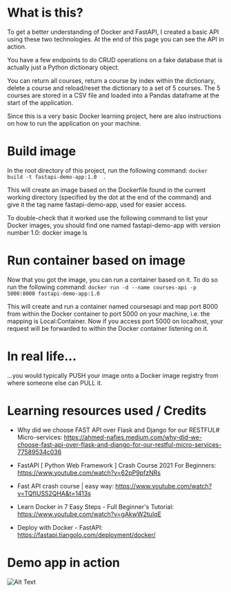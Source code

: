 # What is this?
To get a better understanding of Docker and FastAPI, I created a basic API using these two technologies. At the end of this page you can see the API in action.

You have a few endpoints to do CRUD operations on a fake database that is actually just a Python dictionary object.

You can return all courses, return a course by index within the dictionary, delete a course and reload/reset the dictionary to a set of 5 courses. The 5 courses are stored in a CSV file and loaded into a Pandas dataframe at the start of the application.

Since this is a very basic Docker learning project, here are also instructions on how to run the application on your machine.

# Build image
In the root directory of this project, run the following command:
`docker build -t fastapi-demo-app:1.0  .`

This will create an image based on the Dockerfile found in the current working directory (specified by the dot at the end of the command) and give it the tag name fastapi-demo-app, used for easier access.

To double-check that it worked use the following command to list your Docker images, you should find one named fastapi-demo-app with version number 1.0:
docker image ls

# Run container based on image
Now that you got the image, you can run a container based on it. To do so run the following command:
`docker run -d --name courses-api -p 5000:8000 fastapi-demo-app:1.0`

This will create and run a container named coursesapi and map port 8000 from within the Docker container to port 5000 on your machine, i.e. the mapping is Local:Container. Now if you access port 5000 on localhost, your request will be forwarded to within the Docker container listening on it.

# In real life...

...you would typically PUSH your image onto a Docker image registry from where someone else can PULL it.

# Learning resources used / Credits
- Why did we choose FAST API over Flask and Django for our RESTFUL#
Micro-services: https://ahmed-nafies.medium.com/why-did-we-choose-fast-api-over-flask-and-django-for-our-restful-micro-services-77589534c036

- FastAPI [ Python Web Framework ] Crash Course 2021 For Beginners: https://www.youtube.com/watch?v=62pP9pfzNRs

- Fast API crash course | easy way: https://www.youtube.com/watch?v=TQfIUS52QHA&t=1413s

- Learn Docker in 7 Easy Steps - Full Beginner's Tutorial: https://www.youtube.com/watch?v=gAkwW2tuIqE

- Deploy with Docker - FastAPI: https://fastapi.tiangolo.com/deployment/docker/


# Demo app in action

![Alt Text](https://i.imgur.com/1tO3tf5.gif)
